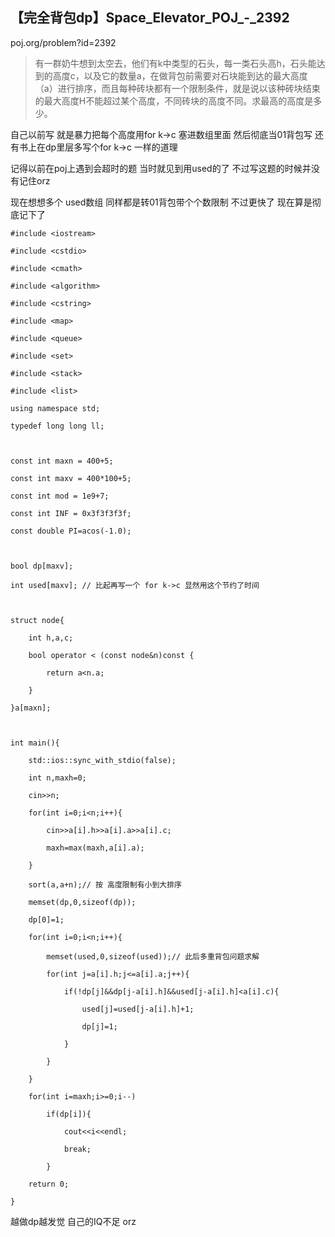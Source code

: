 ## 【完全背包dp】Space_Elevator_POJ_-_2392

poj.org/problem?id=2392

>
> 有一群奶牛想到太空去，他们有k中类型的石头，每一类石头高h，石头能达到的高度c，以及它的数量a，在做背包前需要对石块能到达的最大高度（a）进行排序，而且每种砖块都有一个限制条件，就是说以该种砖块结束的最大高度H不能超过某个高度，不同砖块的高度不同。求最高的高度是多少。

自己以前写 就是暴力把每个高度用for k->c 塞进数组里面 然后彻底当01背包写 还有书上在dp里层多写个for k->c 一样的道理

记得以前在poj上遇到会超时的题 当时就见到用used的了 不过写这题的时候并没有记住orz

现在想想多个 used数组 同样都是转01背包带个个数限制 不过更快了 现在算是彻底记下了

    
    
    #include <iostream>
    #include <cstdio>
    #include <cmath>
    #include <algorithm>
    #include <cstring>
    #include <map>
    #include <queue>
    #include <set>
    #include <stack>
    #include <list> 
    using namespace std;
    typedef long long ll;
    
    const int maxn = 400+5;
    const int maxv = 400*100+5;
    const int mod = 1e9+7;
    const int INF = 0x3f3f3f3f;
    const double PI=acos(-1.0);
    
    bool dp[maxv];
    int used[maxv]; // 比起再写一个 for k->c 显然用这个节约了时间 
    
    struct node{
    	int h,a,c;
    	bool operator < (const node&n)const {
            return a<n.a;
        }
    }a[maxn];
    
    int main(){
    	std::ios::sync_with_stdio(false);
    	int n,maxh=0;
    	cin>>n;
    	for(int i=0;i<n;i++){
    		cin>>a[i].h>>a[i].a>>a[i].c;
    		maxh=max(maxh,a[i].a);
    	}
    	sort(a,a+n);// 按 高度限制有小到大排序 
    	memset(dp,0,sizeof(dp));
    	dp[0]=1;
    	for(int i=0;i<n;i++){
    		memset(used,0,sizeof(used));// 此后多重背包问题求解  
    		for(int j=a[i].h;j<=a[i].a;j++){
    			if(!dp[j]&&dp[j-a[i].h]&&used[j-a[i].h]<a[i].c){
    				used[j]=used[j-a[i].h]+1;
    				dp[j]=1;
    			}
    		}
    	}
    	for(int i=maxh;i>=0;i--)
    		if(dp[i]){
    			cout<<i<<endl;
    			break;
    		}
    	return 0;
    } 

越做dp越发觉 自己的IQ不足 orz

